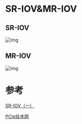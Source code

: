 # SR-IOV&MR-IOV

## SR-IOV

![img](image\[PCIe]-SR-IOV&MR-IOV\sriov.jpg)

## MR-IOV

![img](image\[PCIe]-SR-IOV&MR-IOV\mriov.jpg)



# 参考

[SR-IOV（一）](https://www.pcietech.com/413.html/)

[PCIe技术网](https://www.pcietech.com/page/2/)